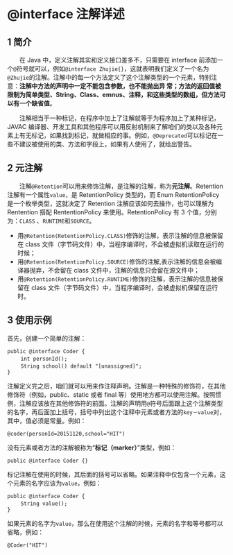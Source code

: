 # @interface 注解详述

1 简介
----

　　在 Java 中，定义注解其实和定义接口差多不，只需要在 interface 前添加一个`@`符号就可以，例如`@interface Zhujie{}`，这就表明我们定义了一个名为`@Zhujie`的注解。注解中的每一个方法定义了这个注解类型的一个元素，特别注意：**注解中方法的声明中一定不能包含参数，也不能抛出异 常；方法的返回值被限制为简单类型、String、Class、emnus、注释，和这些类型的数组，但方法可以有一个缺省值**。

　　注解相当于一种标记，在程序中加上了注解就等于为程序加上了某种标记，JAVAC 编译器、开发工具和其他程序可以用反射机制来了解咱们的类以及各种元素上有无标记，如果找到标记，就做相应的事。例如，`@Deprecated`可以标记在一些不建议被使用的类、方法和字段上，如果有人使用了，就给出警告。

2 元注解
-----

　　注解`@Retention`可以用来修饰注解，是注解的注解，称为**元注解**。Retention 注解有一个属性`value`，是 RetentionPolicy 类型的，而 Enum RetentionPolicy 是一个枚举类型，这就决定了 Retention 注解应该如何去操作，也可以理解为 Rentention 搭配 RententionPolicy 来使用。RetentionPolicy 有 3 个值，分别为：`CLASS` 、`RUNTIME`和`SOURCE`。

 - 用`@Retention(RetentionPolicy.CLASS)`修饰的注解，表示注解的信息被保留在 class 文件（字节码文件）中，当程序编译时，不会被虚拟机读取在运行的时候；
 - 用`@Retention(RetentionPolicy.SOURCE)`修饰的注解,表示注解的信息会被编译器抛弃，不会留在 class 文件中，注解的信息只会留在源文件中；
 - 用`@Retention(RetentionPolicy.RUNTIME)`修饰的注解，表示注解的信息被保留在 class 文件（字节码文件）中，当程序编译时，会被虚拟机保留在运行时。

3 使用示例
------
首先，创建一个简单的注解：

```
public @interface Coder { 
　　 int personId(); 
　　 String school() default "[unassigned]";
} 
```
注解定义完之后，咱们就可以用来作注释声明。注解是一种特殊的修饰符，在其他修饰符（例如，public、static 或者 final 等）使用地方都可以使用注解。按照惯例，注解应该放在其他修饰符的前面。注解的声明用`@`符号后面跟上这个注解类型的名字，再后面加上括号，括号中列出这个注释中元素或者方法的`key－value`对，其中，值必须是常量。例如：

```
@coder(personId=20151120,school="HIT")
```
没有元素或者方法的注解被称为“**标记（marker）**”类型，例如：

```
public @interface Coder {}
```
标记注解在使用的时候，其后面的括号可以省略。如果注释中仅包含一个元素，这个元素的名字应该为`value`，例如：
```
public @interface Coder { 
　　 String value();
} 
```
如果元素的名字为`value`，那么在使用这个注解的时候，元素的名字和等号都可以省略，例如：
```
@Coder("HIT")
```





